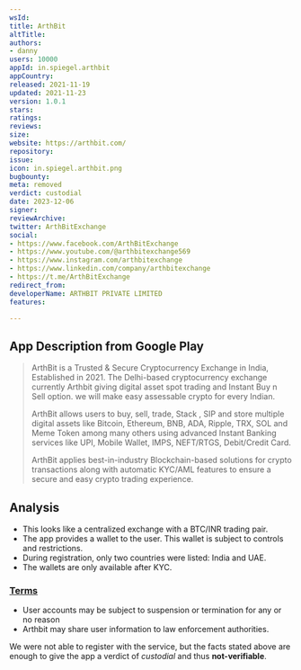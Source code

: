 ```yaml
---
wsId: 
title: ArthBit
altTitle: 
authors:
- danny
users: 10000
appId: in.spiegel.arthbit
appCountry: 
released: 2021-11-19
updated: 2021-11-23
version: 1.0.1
stars: 
ratings: 
reviews: 
size: 
website: https://arthbit.com/
repository: 
issue: 
icon: in.spiegel.arthbit.png
bugbounty: 
meta: removed
verdict: custodial
date: 2023-12-06
signer: 
reviewArchive: 
twitter: ArthBitExchange
social:
- https://www.facebook.com/ArthBitExchange
- https://www.youtube.com/@arthbitexchange569
- https://www.instagram.com/arthbitexchange
- https://www.linkedin.com/company/arthbitexchange
- https://t.me/ArthBitExchange
redirect_from: 
developerName: ARTHBIT PRIVATE LIMITED
features: 

---
```


## App Description from Google Play

> ArthBit is a Trusted & Secure Cryptocurrency Exchange in India, Established in 2021. The Delhi-based cryptocurrency exchange currently Arthbit giving digital asset spot trading and Instant Buy n Sell option. we will make easy assessable crypto for every Indian.
>
> ArthBit allows users to buy, sell, trade, Stack , SIP and store multiple digital assets like Bitcoin, Ethereum, BNB, ADA, Ripple, TRX, SOL and Meme Token among many others using advanced Instant Banking services like UPI, Mobile Wallet, IMPS, NEFT/RTGS, Debit/Credit Card.
>
> ArthBit applies best-in-industry Blockchain-based solutions for crypto transactions along with automatic KYC/AML features to ensure a secure and easy crypto trading experience.

## Analysis 

- This looks like a centralized exchange with a BTC/INR trading pair.
- The app provides a wallet to the user. This wallet is subject to controls and restrictions.
- During registration, only two countries were listed: India and UAE.
- The wallets are only available after KYC. 

### [Terms](https://arthbit.com/terms) 

- User accounts may be subject to suspension or termination for any or no reason
- Arthbit may share user information to law enforcement authorities. 

We were not able to register with the service, but the facts stated above are enough to give the app a verdict of *custodial* and thus **not-verifiable**.
